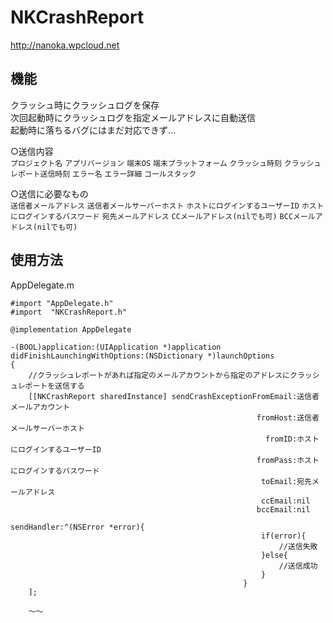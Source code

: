 NKCrashReport
=============
http://nanoka.wpcloud.net  

機能
-----
クラッシュ時にクラッシュログを保存  
次回起動時にクラッシュログを指定メールアドレスに自動送信  
起動時に落ちるバグにはまだ対応できず…

○送信内容  
`プロジェクト名` `アプリバージョン` `端末OS` `端末プラットフォーム` `クラッシュ時刻` `クラッシュレポート送信時刻` `エラー名` `エラー詳細` `コールスタック`  
  
○送信に必要なもの  
`送信者メールアドレス` `送信者メールサーバーホスト` `ホストにログインするユーザーID` `ホストにログインするバスワード` `宛先メールアドレス` `CCメールアドレス(nilでも可)` `BCCメールアドレス(nilでも可)`  
  
使用方法
-----
AppDelegate.m
```
#import "AppDelegate.h"
#import  "NKCrashReport.h"

@implementation AppDelegate

-(BOOL)application:(UIApplication *)application didFinishLaunchingWithOptions:(NSDictionary *)launchOptions
{
    //クラッシュレポートがあれば指定のメールアカウントから指定のアドレスにクラッシュレポートを送信する
    [[NKCrashReport sharedInstance] sendCrashExceptionFromEmail:送信者メールアカウント
                                                       fromHost:送信者メールサーバーホスト
                                                         fromID:ホストにログインするユーザーID
                                                       fromPass:ホストにログインするバスワード
                                                        toEmail:宛先メールアドレス
                                                        ccEmail:nil
                                                       bccEmail:nil
                                                    sendHandler:^(NSError *error){
                                                        if(error){
                                                            //送信失敗
                                                        }else{
                                                            //送信成功
                                                        }
                                                    }
    ];

    〜〜
```